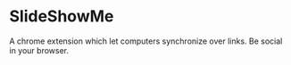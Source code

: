 SlideShowMe
===========

A chrome extension which let computers synchronize over links. Be social in your browser.
